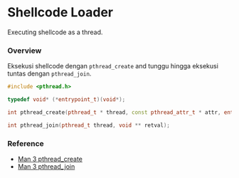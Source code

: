 # Shellcode Loader

Executing shellcode as a thread.

### Overview

Eksekusi shellcode dengan `pthread_create` and tunggu hingga eksekusi tuntas dengan `pthread_join`.

```c++
#include <pthread.h>

typedef void* (*entrypoint_t)(void*);

int pthread_create(pthread_t * thread, const pthread_attr_t * attr, entrypoint_t start_routine, void * arg);

int pthread_join(pthread_t thread, void ** retval);
```

### Reference

- [Man 3 pthread_create](https://man7.org/linux/man-pages/man3/pthread_create.3.html)
- [Man 3 pthread_join](https://man7.org/linux/man-pages/man3/pthread_join.3.html)